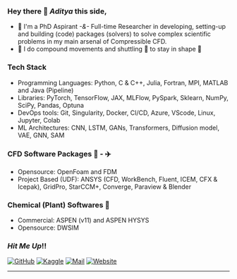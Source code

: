 ### Hey there 👋 _Aditya_ this side,


* :telescope: I'm a PhD Aspirant _-&-_ Full-time Researcher in developing, setting-up and building (code) packages (solvers) to solve complex scientific problems in my main arsenal of Compressible CFD.
* :runner: I do compound movements and shuttling 🏸 to stay in shape :muscle:

### Tech Stack

* Programming Languages: Python, C & C++, Julia, Fortran, MPI, MATLAB and Java (Pipeline)
* Libraries: PyTorch, TensorFlow, JAX, MLFlow, PySpark, Sklearn, NumPy, SciPy, Pandas, Optuna
* DevOps tools: Git, Singularity, Docker, CI/CD, Azure, VScode, Linux, Jupyter, Colab
* ML Architectures: CNN, LSTM, GANs, Transformers, Diffusion model, VAE, GNN, SAM

### CFD Software Packages 🚗 - ✈️
* Opensource: OpenFoam and FDM
* Project Based (UDF): ANSYS (CFD, WorkBench, Fluent, ICEM, CFX & Icepak), GridPro, StarCCM+, Converge, Paraview & Blender  

### Chemical (Plant) Softwares 🧪
* Commercial: ASPEN (v11) and ASPEN HYSYS
* Opensource: DWSIM


### _Hit Me Up_!!
[![GitHub](https://img.shields.io/badge/GitHub-100000?style=for-the-badge&logo=github&logoColor=white)](https://github.com/adityaIyerramesh98)
[![Kaggle](https://img.shields.io/badge/Kaggle-20BEFF?style=for-the-badge&logo=kaggle&logoColor=white)](https://www.kaggle.com/adityaramesh98)
[![Mail](https://img.shields.io/badge/Email-D14836?style=for-the-badge&logo=gmail&logoColor=white)](mailto:iyer.aditya98@yahoo.com)
[![Website](https://img.shields.io/badge/Website-4285F4?style=for-the-badge&logo=google-chrome&logoColor=white)](https://adityaiyerramesh98.github.io)

---


